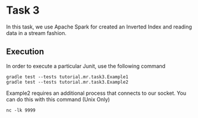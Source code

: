 # Task 3

In this task, we use Apache Spark for created an Inverted Index and reading data in a stream fashion.

## Execution
In order to execute a particular Junit, use the following command
```
gradle test --tests tutorial.mr.task3.Example1
gradle test --tests tutorial.mr.task3.Example2
```

Example2 requires an additional process that connects to our socket. You can do this with this command (Unix Only)
```
nc -lk 9999
```

